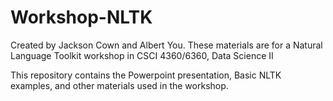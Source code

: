 # Workshop-NLTK
Created by Jackson Cown and Albert You.
These materials are for a Natural Language Toolkit workshop in CSCI 4360/6360, Data Science II


This repository contains the Powerpoint presentation, Basic NLTK examples, and other materials used in the workshop.
